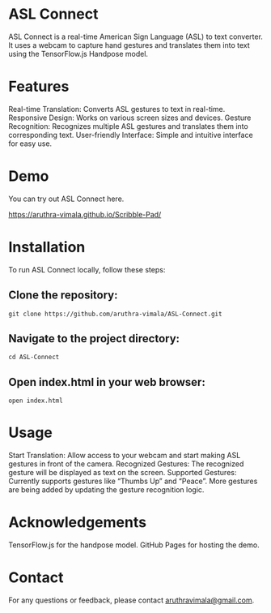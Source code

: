 # ASL Connect
ASL Connect is a real-time American Sign Language (ASL) to text converter. It uses a webcam to capture hand gestures and translates them into text using the TensorFlow.js Handpose model.

# Features
Real-time Translation: Converts ASL gestures to text in real-time.
Responsive Design: Works on various screen sizes and devices.
Gesture Recognition: Recognizes multiple ASL gestures and translates them into corresponding text.
User-friendly Interface: Simple and intuitive interface for easy use.

# Demo
You can try out ASL Connect here.

https://aruthra-vimala.github.io/Scribble-Pad/

# Installation
To run ASL Connect locally, follow these steps:

## Clone the repository:
`git clone https://github.com/aruthra-vimala/ASL-Connect.git`

## Navigate to the project directory:
`cd ASL-Connect`

## Open index.html in your web browser:
`open index.html`

# Usage
Start Translation: Allow access to your webcam and start making ASL gestures in front of the camera.
Recognized Gestures: The recognized gesture will be displayed as text on the screen.
Supported Gestures: Currently supports gestures like “Thumbs Up” and “Peace”. More gestures are being added by updating the gesture recognition logic.

# Acknowledgements
TensorFlow.js for the handpose model.
GitHub Pages for hosting the demo.

# Contact
For any questions or feedback, please contact aruthravimala@gmail.com.
